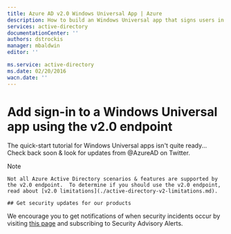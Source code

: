 ```yaml
---
title: Azure AD v2.0 Windows Universal App | Azure
description: How to build an Windows Universal app that signs users in with both personal Microsoft Account and work or school accounts.
services: active-directory
documentationCenter: ''
authors: dstrockis
manager: mbaldwin
editor: ''

ms.service: active-directory
ms.date: 02/20/2016
wacn.date: ''
---
```


# Add sign-in to a Windows Universal app using the v2.0 endpoint
  The quick-start tutorial for Windows Universal apps isn't quite ready... Check back soon & look for updates from @AzureAD on Twitter.

> [!NOTE]
    Not all Azure Active Directory scenarios & features are supported by the v2.0 endpoint.  To determine if you should use the v2.0 endpoint, read about [v2.0 limitations](./active-directory-v2-limitations.md).

```
## Get security updates for our products
```

We encourage you to get notifications of when security incidents occur by visiting [this page](https://technet.microsoft.com/security/dd252948) and subscribing to Security Advisory Alerts.